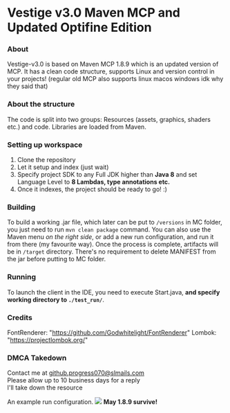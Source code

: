 # Vestige v3.0 Maven MCP and Updated Optifine Edition

### About
Vestige-v3.0 is based on Maven MCP 1.8.9 which is an updated version of MCP. It has a clean code structure, supports Linux and version control in your projects! (regular old MCP also supports linux macos windows idk why they said that) 

### About the structure
The code is split into two groups: Resources (assets, graphics, shaders etc.) and code.
Libraries are loaded from Maven.

### Setting up workspace
1. Clone the repository
2. Let it setup and index (just wait)
4. Specify project SDK to any Full JDK higher than **Java 8** and set Language Level to **8 Lambdas, type annotations etc.**
5. Once it indexes, the project should be ready to go! :)

### Building
To build a working .jar file, which later can be put to `/versions` in MC folder, you just need to run `mvn clean package` command.
You can also use the Maven menu *on the right side*, or add a new run configuration, and run it from there (my favourite way).
Once the process is complete, artifacts will be in `/target` directory.
There's no requirement to delete MANIFEST from the jar before putting to MC folder.

### Running
To launch the client in the IDE, you need to execute Start.java, **and specify working directory to `./test_run/`**.

### Credits
FontRenderer: "https://github.com/Godwhitelight/FontRenderer"
Lombok: "https://projectlombok.org/"

### DMCA Takedown
Contact me at github.progress070@slmails.com<br>
Please allow up to 10 business days for a reply<br>
I'll take down the resource

An example run configuration.
<img src="https://developers.marcloud.net/i/launchConfig.png"/>
**May 1.8.9 survive!**
